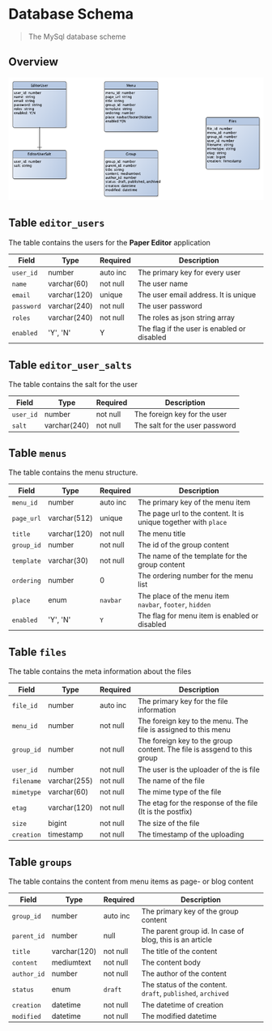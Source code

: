 
# Database Schema

> The MySql database scheme


## Overview

![Database Scheme Overview](database-scheme.png)

## Table `editor_users`

The table contains the users for the **Paper Editor** application

Field                   | Type           | Required | Description
------------------------|----------------|----------|----------------------
`user_id`               | number         | auto inc | The primary key for every user
`name`                  | varchar(60)    | not null | The user name
`email`                 | varchar(120)   | unique   | The user email address. It is unique
`password`              | varchar(240)   | not null | The user password
`roles`                 | varchar(240)   | not null | The roles as json string array
`enabled`               | 'Y', 'N'       | Y        | The flag if the user is enabled or disabled


## Table `editor_user_salts`

The table contains the salt for the user

Field                   | Type           | Required | Description
------------------------|----------------|----------|----------------------
`user_id`               | number         | not null | The foreign key for the user
`salt`                  | varchar(240)   | not null | The salt for the user password


## Table `menus`

The table contains the menu structure.

Field                   | Type           | Required | Description
------------------------|----------------|----------|----------------------
`menu_id`               | number         | auto inc | The primary key of the menu item
`page_url`              | varchar(512)   | unique   | The page url to the content. It is unique together with `place`
`title`                 | varchar(120)   | not null | The menu title
`group_id`              | number         | not null | The id of the group content
`template`              | varchar(30)    | not null | The name of the template for the group content
`ordering`              | number         | 0        | The ordering number for the menu list
`place`                 | enum           | `navbar` | The place of the menu item<br>`navbar`, `footer`, `hidden`
`enabled`               | 'Y', 'N'       | `Y`      | The flag for menu item is enabled or disabled

## Table `files`

The table contains the meta information about the files

Field                   | Type           | Required | Description
------------------------|----------------|----------|----------------------
`file_id`               | number         | auto inc | The primary key for the file information
`menu_id`               | number         | not null | The foreign key to the menu. The file is assigned to this menu
`group_id`              | number         | not null | The foreign key to the group content. The file is assgend to this group
`user_id`               | number         | not null | The user is the uploader of the is file
`filename`              | varchar(255)   | not null | The name of the file
`mimetype`              | varchar(60)    | not null | The mime type of the file
`etag`                  | varchar(120)   | not null | The etag for the response of the file (It is the postfix)
`size`                  | bigint         | not null | The size of the file
`creation`              | timestamp      | not null | The timestamp of the uploading


## Table `groups`

The table contains the content from menu items as page- or blog content

Field                   | Type           | Required | Description
------------------------|----------------|----------|----------------------
`group_id`              | number         | auto inc | The primary key of the group content
`parent_id`             | number         | null     | The parent group id. In case of blog, this is an article
`title`                 | varchar(120)   | not null | The title of the content
`content`               | mediumtext     | not null | The content body
`author_id`             | number         | not null | The author of the content
`status`                | enum           | `draft`  | The status of the content.<br>`draft`, `published`, `archived`
`creation`              | datetime       | not null | The datetime of creation
`modified`              | datetime       | not null | The modified datetime
